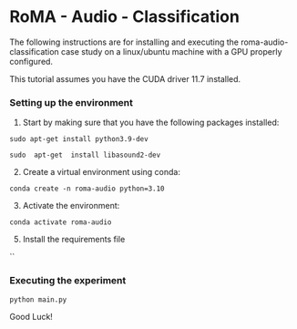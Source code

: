 # RoMA - Audio - Classification

The following instructions are for installing and executing the roma-audio-classification case study on a linux/ubuntu machine with a GPU properly configured.

This tutorial assumes you have the CUDA driver 11.7 installed.

### Setting up the environment
1. Start by making sure that you have the following packages installed:

`sudo apt-get install python3.9-dev`

`sudo  apt-get  install libasound2-dev`

2. Create a virtual environment using conda:

`conda create -n roma-audio python=3.10`

3. Activate the environment:

`conda activate roma-audio`

5. Install the requirements file

``

### Executing the experiment

`python main.py`

Good Luck!
